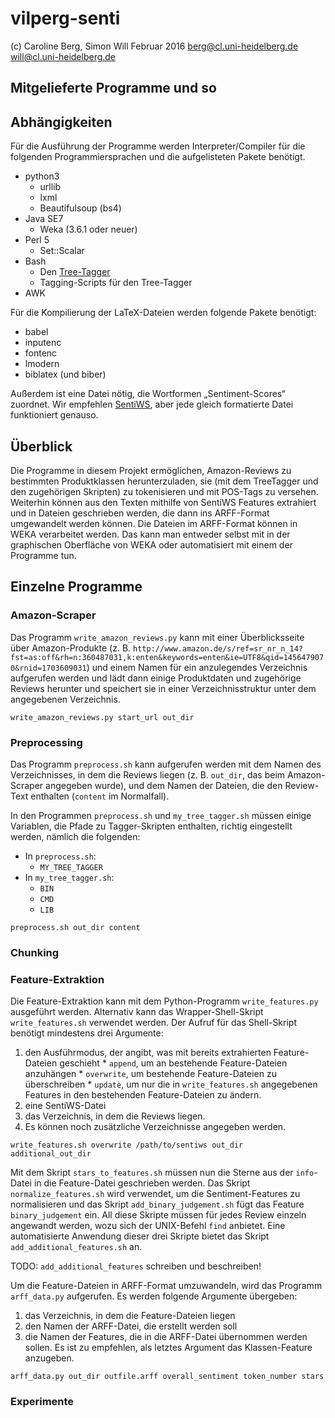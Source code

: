 # vilperg-senti
(c) Caroline Berg, Simon Will
    Februar 2016
    berg@cl.uni-heidelberg.de
    will@cl.uni-heidelberg.de

## Mitgelieferte Programme und so

## Abhängigkeiten

Für die Ausführung der Programme werden Interpreter/Compiler für die folgenden
Programmiersprachen und die aufgelisteten Pakete benötigt.

  * python3
    - urllib
    - lxml
    - Beautifulsoup (bs4)
  * Java SE7
    - Weka (3.6.1 oder neuer)
  * Perl 5
    - Set::Scalar
  * Bash
    - Den [Tree-Tagger](http://www.cis.uni-muenchen.de/~schmid/tools/TreeTagger/)
    - Tagging-Scripts für den Tree-Tagger
  * AWK

Für die Kompilierung der LaTeX-Dateien werden folgende Pakete benötigt:
  * babel
  * inputenc
  * fontenc
  * lmodern
  * biblatex (und biber)

Außerdem ist eine Datei nötig, die Wortformen „Sentiment-Scores“ zuordnet.
Wir empfehlen
[SentiWS](http://asv.informatik.uni-leipzig.de/download/sentiws.html),
aber jede gleich formatierte Datei funktioniert genauso.

## Überblick

Die Programme in diesem Projekt ermöglichen, Amazon-Reviews zu bestimmten
Produktklassen herunterzuladen, sie (mit dem TreeTagger und den zugehörigen
Skripten) zu tokenisieren und mit POS-Tags zu versehen. Weiterhin können aus
den Texten mithilfe von SentiWS Features extrahiert und in Dateien geschrieben
werden, die dann ins ARFF-Format umgewandelt werden können. Die Dateien im
ARFF-Format können in WEKA verarbeitet werden. Das kann man entweder selbst
mit in der graphischen Oberfläche von WEKA oder automatisiert mit einem der
Programme tun.

## Einzelne Programme

### Amazon-Scraper

Das Programm `write_amazon_reviews.py` kann mit einer Überblicksseite über
Amazon-Produkte (z. B. `http://www.amazon.de/s/ref=sr_nr_n_14?fst=as:off&rh=n:360487031,k:enten&keywords=enten&ie=UTF8&qid=1456479070&rnid=1703609031`)
und einem Namen für ein anzulegendes Verzeichnis aufgerufen werden und lädt
dann einige Produktdaten und zugehörige Reviews herunter und speichert sie in
einer Verzeichnisstruktur unter dem angegebenen Verzeichnis.

  `write_amazon_reviews.py start_url out_dir`

### Preprocessing

Das Programm `preprocess.sh` kann aufgerufen werden mit dem Namen des
Verzeichnisses, in dem die Reviews liegen (z. B. `out_dir`, das beim
Amazon-Scraper angegeben wurde), und dem Namen der Dateien, die den
Review-Text enthalten (`content` im Normalfall).

In den Programmen `preprocess.sh` und `my_tree_tagger.sh` müssen einige
Variablen, die Pfade zu Tagger-Skripten enthalten, richtig eingestellt werden,
nämlich die folgenden:

  * In `preprocess.sh`:
    - `MY_TREE_TAGGER`
  * In `my_tree_tagger.sh`:
    - `BIN`
    - `CMD`
    - `LIB`

  `preprocess.sh out_dir content`

### Chunking

### Feature-Extraktion

Die Feature-Extraktion kann mit dem Python-Programm `write_features.py`
ausgeführt werden. Alternativ kann das Wrapper-Shell-Skript
`write_features.sh` verwendet werden. Der Aufruf für das Shell-Skript benötigt
mindestens drei Argumente:

  1. den Ausführmodus, der angibt, was mit bereits extrahierten
    Feature-Dateien geschieht
    * `append`, um an bestehende Feature-Dateien anzuhängen
    * `overwrite`, um bestehende Feature-Dateien zu überschreiben
    * `updatè`, um nur die in `write_features.sh` angegebenen Features in den
      bestehenden Feature-Dateien zu ändern.
  2. eine SentiWS-Datei
  3. das Verzeichnis, in dem die Reviews liegen.
  4. Es können noch zusätzliche Verzeichnisse angegeben werden.

  `write_features.sh overwrite /path/to/sentiws out_dir additional_out_dir`

Mit dem Skript `stars_to_features.sh` müssen nun die Sterne aus der
`info`-Datei in die Feature-Datei geschrieben werden. Das Skript
`normalize_features.sh` wird verwendet, um die Sentiment-Features zu
normalisieren und das Skript `add_binary_judgement.sh` fügt das Feature
`binary_judgement` ein. All diese Skripte müssen für jedes Review einzeln
angewandt werden, wozu sich der UNIX-Befehl `find` anbietet.
Eine automatisierte Anwendung dieser drei Skripte bietet das Skript
`add_additional_features.sh` an.

TODO: `add_additional_features` schreiben und beschreiben!

Um die Feature-Dateien in ARFF-Format umzuwandeln, wird das Programm
`arff_data.py` aufgerufen. Es werden folgende Argumente übergeben:
  
  1. das Verzeichnis, in dem die Feature-Dateien liegen
  2. den Namen der ARFF-Datei, die erstellt werden soll
  3. die Namen der Features, die in die ARFF-Datei übernommen werden sollen.
    Es ist zu empfehlen, als letztes Argument das Klassen-Feature anzugeben.

  `arff_data.py out_dir outfile.arff overall_sentiment token_number stars`

### Experimente


